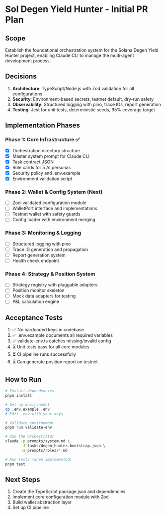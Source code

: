 # Sol Degen Yield Hunter - Initial PR Plan

## Scope
Establish the foundational orchestration system for the Solana Degen Yield Hunter project, enabling Claude CLI to manage the multi-agent development process.

## Decisions
1. **Architecture**: TypeScript/Node.js with Zod validation for all configurations
2. **Security**: Environment-based secrets, testnet default, dry-run safety
3. **Observability**: Structured logging with pino, trace IDs, report generation
4. **Testing**: Jest for unit tests, deterministic seeds, 95% coverage target

## Implementation Phases

### Phase 1: Core Infrastructure ✅
- [x] Orchestration directory structure
- [x] Master system prompt for Claude CLI
- [x] Task contract JSON
- [x] Role cards for 5 AI personas
- [x] Security policy and .env.example
- [x] Environment validation script

### Phase 2: Wallet & Config System (Next)
- [ ] Zod-validated configuration module
- [ ] WalletPort interface and implementations
- [ ] Testnet wallet with safety guards
- [ ] Config loader with environment merging

### Phase 3: Monitoring & Logging
- [ ] Structured logging with pino
- [ ] Trace ID generation and propagation
- [ ] Report generation system
- [ ] Health check endpoint

### Phase 4: Strategy & Position System
- [ ] Strategy registry with pluggable adapters
- [ ] Position monitor skeleton
- [ ] Mock data adapters for testing
- [ ] P&L calculation engine

## Acceptance Tests
1. ✅ No hardcoded keys in codebase
2. ✅ .env.example documents all required variables
3. ✅ validate-env.ts catches missing/invalid config
4. ⏳ Unit tests pass for all core modules
5. ⏳ CI pipeline runs successfully
6. ⏳ Can generate position report on testnet

## How to Run
```bash
# Install dependencies
pnpm install

# Set up environment
cp .env.example .env
# Edit .env with your keys

# Validate environment
pnpm run validate-env

# Run the orchestrator
claude -p prompts/system.md \
       -J tasks/degen_hunter.bootstrap.json \
       -a prompts/roles/*.md

# Run tests (when implemented)
pnpm test
```

## Next Steps
1. Create the TypeScript package.json and dependencies
2. Implement core configuration module with Zod
3. Build wallet abstraction layer
4. Set up CI pipeline